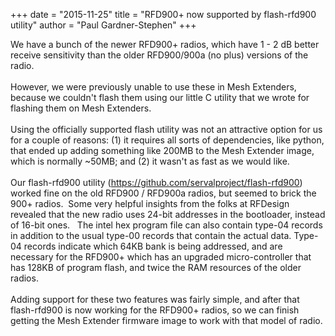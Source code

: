 +++
date = "2015-11-25"
title = "RFD900+ now supported by flash-rfd900 utility"
author = "Paul Gardner-Stephen"
+++

<div class="post-body entry-content" id="post-body-3454223521083704849" itemprop="description articleBody">
We have a bunch of the newer RFD900+ radios, which have 1 - 2 dB better receive sensitivity than the older RFD900/900a (no plus) versions of the radio. <br/>
<br/>
However, we were previously unable to use these in Mesh Extenders, because we couldn't flash them using our little C utility that we wrote for flashing them on Mesh Extenders. <br/>
<br/>
Using the officially supported flash utility was not an attractive option for us for a couple of reasons: (1) it requires all sorts of dependencies, like python, that ended up adding something like 200MB to the Mesh Extender image, which is normally ~50MB; and (2) it wasn't as fast as we would like.<br/>
<br/>
Our flash-rfd900 utility (<a href="https://github.com/servalproject/flash-rfd900">https://github.com/servalproject/flash-rfd900</a>) worked fine on the old RFD900 / RFD900a radios, but seemed to brick the 900+ radios.  Some very helpful insights from the folks at RFDesign revealed that the new radio uses 24-bit addresses in the bootloader, instead of 16-bit ones.   The intel hex program file can also contain type-04 records in addition to the usual type-00 records that contain the actual data. Type-04 records indicate which 64KB bank is being addressed, and are necessary for the RFD900+ which has an upgraded micro-controller that has 128KB of program flash, and twice the RAM resources of the older radios.<br/>
<br/>
Adding support for these two features was fairly simple, and after that flash-rfd900 is now working for the RFD900+ radios, so we can finish getting the Mesh Extender firmware image to work with that model of radio.
<div></div>
</div>